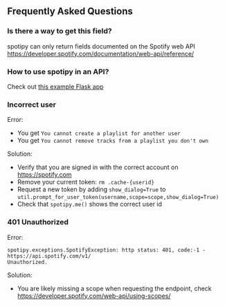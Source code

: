 ## Frequently Asked Questions

### Is there a way to get this field?

spotipy can only return fields documented on the Spotify web API https://developer.spotify.com/documentation/web-api/reference/

### How to use spotipy in an API?

Check out [this example Flask app](examples/app.py)

### Incorrect user

Error:

 - You get `You cannot create a playlist for another user`
 - You get `You cannot remove tracks from a playlist you don't own`

Solution:

 - Verify that you are signed in with the correct account on https://spotify.com
 - Remove your current token: `rm .cache-{userid}`
 - Request a new token by adding `show_dialog=True` to `util.prompt_for_user_token(username,scope=scope,show_dialog=True)`
 - Check that `spotipy.me()` shows the correct user id

### 401 Unauthorized

Error:

    spotipy.exceptions.SpotifyException: http status: 401, code:-1 - https://api.spotify.com/v1/
    Unauthorized.

Solution:

 - You are likely missing a scope when requesting the endpoint, check
https://developer.spotify.com/web-api/using-scopes/
